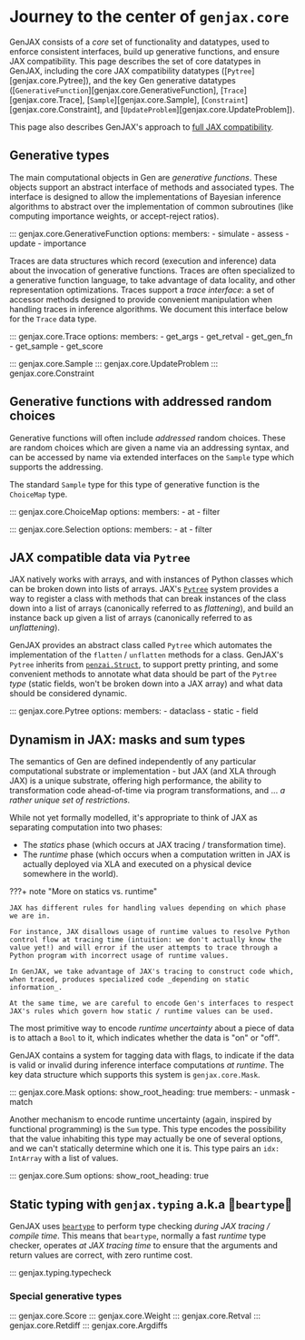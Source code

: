 # Journey to the center of `genjax.core`

GenJAX consists of a _core_ set of functionality and datatypes, used to enforce consistent interfaces, build up generative functions, and ensure JAX compatibility. This page describes the set of core datatypes in GenJAX, including the core JAX compatibility datatypes ([`Pytree`][genjax.core.Pytree]), and the key Gen generative datatypes ([`GenerativeFunction`][genjax.core.GenerativeFunction], [`Trace`][genjax.core.Trace], [`Sample`][genjax.core.Sample], [`Constraint`][genjax.core.Constraint], and [`UpdateProblem`][genjax.core.UpdateProblem]).

This page also describes GenJAX's approach to [full JAX compatibility](core.md#we-jax-everything-is-jax-compatible-by-default).

## Generative types

The main computational objects in Gen are _generative functions_. These objects support an abstract interface of methods and associated types. The interface is designed to allow the implementations of Bayesian inference algorithms to abstract over the implementation of common subroutines (like computing importance weights, or accept-reject ratios).

::: genjax.core.GenerativeFunction
    options:
      members:
        - simulate
        - assess
        - update
        - importance

Traces are data structures which record (execution and inference) data about the invocation of generative functions. Traces are often specialized to a generative function language, to take advantage of data locality, and other representation optimizations. Traces support a _trace interface_: a set of accessor methods designed to provide convenient manipulation when handling traces in inference algorithms. We document this interface below for the `Trace` data type.

::: genjax.core.Trace
    options:
      members:
        - get_args
        - get_retval
        - get_gen_fn
        - get_sample
        - get_score

::: genjax.core.Sample
::: genjax.core.UpdateProblem
::: genjax.core.Constraint

## Generative functions with addressed random choices

Generative functions will often include _addressed_ random choices. These are random choices which are given a name via an addressing syntax, and can be accessed by name via extended interfaces on the `Sample` type which supports the addressing.

The standard `Sample` type for this type of generative function is the `ChoiceMap` type.

::: genjax.core.ChoiceMap
    options:
      members:
        - at
        - filter

::: genjax.core.Selection
    options:
      members:
        - at
        - filter

## JAX compatible data via `Pytree`

JAX natively works with arrays, and with instances of Python classes which can be broken down into lists of arrays. JAX's [`Pytree`](https://jax.readthedocs.io/en/latest/pytrees.html) system provides a way to register a class with methods that can break instances of the class down into a list of arrays (canonically referred to as _flattening_), and build an instance back up given a list of arrays (canonically referred to as _unflattening_).

GenJAX provides an abstract class called `Pytree` which automates the implementation of the `flatten` / `unflatten` methods for a class. GenJAX's `Pytree` inherits from [`penzai.Struct`](https://penzai.readthedocs.io/en/stable/_autosummary/leaf/penzai.core.struct.Struct.html), to support pretty printing, and some convenient methods to annotate what data should be part of the `Pytree` _type_ (static fields, won't be broken down into a JAX array) and what data should be considered dynamic.

::: genjax.core.Pytree
    options:
      members:
        - dataclass
        - static
        - field

## Dynamism in JAX: masks and sum types

The semantics of Gen are defined independently of any particular computational substrate or implementation - but JAX (and XLA through JAX) is a unique substrate, offering high performance, the ability to transformation code ahead-of-time via program transformations, and ... _a rather unique set of restrictions_.

While not yet formally modelled, it's appropriate to think of JAX as separating computation into two phases:

* The _statics_ phase (which occurs at JAX tracing / transformation time).
* The _runtime_ phase (which occurs when a computation written in JAX is actually deployed via XLA and executed on a physical device somewhere in the world).

???+ note "More on statics vs. runtime"

    JAX has different rules for handling values depending on which phase we are in.

    For instance, JAX disallows usage of runtime values to resolve Python control flow at tracing time (intuition: we don't actually know the value yet!) and will error if the user attempts to trace through a Python program with incorrect usage of runtime values.

    In GenJAX, we take advantage of JAX's tracing to construct code which, when traced, produces specialized code _depending on static information_.

    At the same time, we are careful to encode Gen's interfaces to respect JAX's rules which govern how static / runtime values can be used.

The most primitive way to encode _runtime uncertainty_ about a piece of data is to attach a `Bool` to it, which indicates whether the data is "on" or "off".

GenJAX contains a system for tagging data with flags, to indicate if the data is valid or invalid during inference interface computations _at runtime_. The key data structure which supports this system is `genjax.core.Mask`.

::: genjax.core.Mask
    options:
        show_root_heading: true
        members:
          - unmask
          - match

Another mechanism to encode runtime uncertainty (again, inspired by functional programming) is the `Sum` type. This type encodes the possibility that the value inhabiting this type may actually be one of several options, and we can't statically determine which one it is. This type pairs an `idx: IntArray` with a list of values.

::: genjax.core.Sum
    options:
        show_root_heading: true

## Static typing with `genjax.typing` a.k.a 🐻`beartype`🐻

GenJAX uses [`beartype`](https://github.com/beartype/beartype) to perform type checking _during JAX tracing / compile time_. This means that `beartype`, normally a fast _runtime_ type checker, operates _at JAX tracing time_ to ensure that the arguments and return values are correct, with zero runtime cost.

::: genjax.typing.typecheck

### Special generative types
::: genjax.core.Score
::: genjax.core.Weight
::: genjax.core.Retval
::: genjax.core.Retdiff
::: genjax.core.Argdiffs
